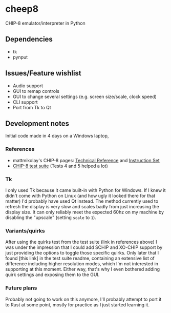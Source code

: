 # cheep8
CHIP-8 emulator/interpreter in Python

## Dependencies
- tk
- pynput

## Issues/Feature wishlist
- Audio support
- GUI to remap controls
- GUI to change several settings (e.g. screen size/scale, clock speed)
- CLI support
- Port from Tk to Qt

## Development notes
Initial code made in 4 days on a Windows laptop, 

### References
- mattmikolay's CHIP‐8 pages: [Technical Reference](https://github.com/mattmikolay/chip-8/wiki/CHIP%E2%80%908-Technical-Reference) and [Instruction Set](https://github.com/mattmikolay/chip-8/wiki/CHIP%E2%80%908-Instruction-Set)
- [CHIP-8 test suite](https://github.com/Timendus/chip8-test-suite) (Tests 4 and 5 helped a lot)

### Tk
I only used Tk because it came built-in with Python for Windows. If I knew it didn't come with Python on Linux (and how ugly it looked there for that matter) I'd probably have used Qt instead.
The method currently used to refresh the display is very slow and scales badly from just increasing the display size. It can only reliably meet the expected 60hz on my machine by disabling the "upscale" (setting `scale` to `1`).

### Variants/quirks
After using the quirks test from the test suite (link in references above) I was under the impression that I could add SCHIP and XO-CHIP support by just providing the options to toggle those specific quirks. Only later that I found [this link] in the test suite readme, containing an extensive list of difference including higher resolution modes, which I'm not interested in supporting at this moment. Either way, that's why I even bothered adding quirk settings and exposing them to the GUI.

### Future plans
Probably not going to work on this anymore, I'll probably attempt to port it to Rust at some point, mostly for practice as I just started learning it.
